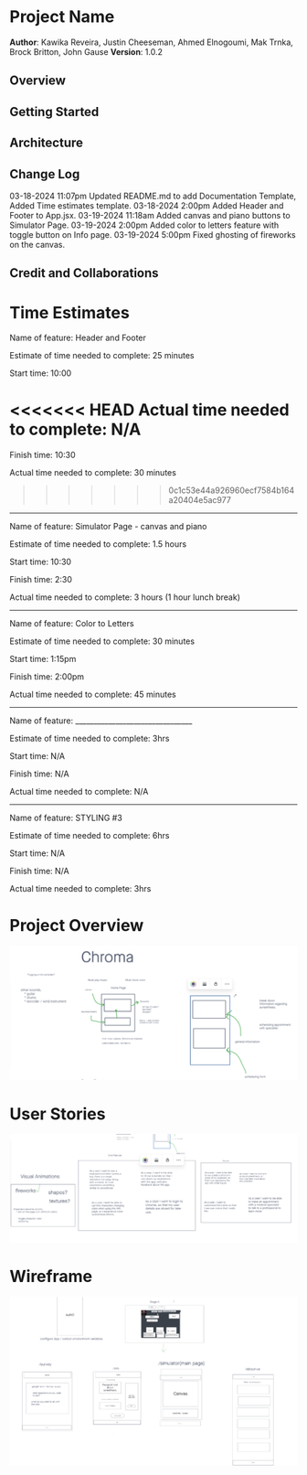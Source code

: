 
# Project Name

**Author**: Kawika Reveira, Justin Cheeseman, Ahmed Elnogoumi, Mak Trnka, Brock Britton, John Gause
**Version**: 1.0.2

## Overview
<!-- Provide a high level overview of what this application is and why you are building it, beyond the fact that it's an assignment for this class. (i.e. What's your problem domain?) -->

## Getting Started
<!-- What are the steps that a user must take in order to build this app on their own machine and get it running? -->

## Architecture
<!-- Provide a detailed description of the application design. What technologies (languages, libraries, etc) you're using, and any other relevant design information. -->

## Change Log #

03-18-2024 11:07pm Updated README.md to add Documentation Template, Added Time estimates template.
03-18-2024 2:00pm Added Header and Footer to App.jsx.
03-19-2024 11:18am Added canvas and piano buttons to Simulator Page.
03-19-2024 2:00pm Added color to letters feature with toggle button on Info page.
03-19-2024 5:00pm Fixed ghosting of fireworks on the canvas.

## Credit and Collaborations
<!-- Give credit (and a link) to other people or resources that helped you build this application. -->


# Time Estimates #

Name of feature: Header and Footer

Estimate of time needed to complete: 25 minutes

Start time: 10:00

<<<<<<< HEAD
Actual time needed to complete: N/A
=======
Finish time: 10:30

Actual time needed to complete: 30 minutes
>>>>>>> 0c1c53e44a926960ecf7584b164a20404e5ac977

*************************************************************************************************************************

Name of feature: Simulator Page - canvas and piano

Estimate of time needed to complete: 1.5 hours

Start time: 10:30

Finish time: 2:30

Actual time needed to complete: 3 hours (1 hour lunch break)

*************************************************************************************************************************

Name of feature: Color to Letters

Estimate of time needed to complete: 30 minutes

Start time: 1:15pm

Finish time: 2:00pm

Actual time needed to complete: 45 minutes

*************************************************************************************************************************

Name of feature: ________________________________

Estimate of time needed to complete: 3hrs

Start time: N/A

Finish time: N/A

Actual time needed to complete: N/A

*************************************************************************************************************************

Name of feature: STYLING #3

Estimate of time needed to complete: 6hrs

Start time: N/A

Finish time: N/A

Actual time needed to complete: 3hrs



# Project Overview #

![Project Overview Image](<src/assets/Project-Overview.png>)

# User Stories #

![User Stories](<src/assets/User-Stories.png>)

# Wireframe #

![Wireframe](src/assets/Wireframe.png)